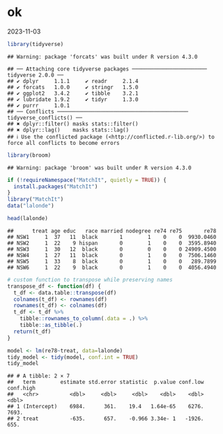 ok
================
2023-11-03

``` r
library(tidyverse)
```

    ## Warning: package 'forcats' was built under R version 4.3.0

    ## ── Attaching core tidyverse packages ──────────────────────── tidyverse 2.0.0 ──
    ## ✔ dplyr     1.1.1     ✔ readr     2.1.4
    ## ✔ forcats   1.0.0     ✔ stringr   1.5.0
    ## ✔ ggplot2   3.4.2     ✔ tibble    3.2.1
    ## ✔ lubridate 1.9.2     ✔ tidyr     1.3.0
    ## ✔ purrr     1.0.1     
    ## ── Conflicts ────────────────────────────────────────── tidyverse_conflicts() ──
    ## ✖ dplyr::filter() masks stats::filter()
    ## ✖ dplyr::lag()    masks stats::lag()
    ## ℹ Use the conflicted package (<http://conflicted.r-lib.org/>) to force all conflicts to become errors

``` r
library(broom)
```

    ## Warning: package 'broom' was built under R version 4.3.0

``` r
if (!requireNamespace("MatchIt", quietly = TRUE)) {
  install.packages("MatchIt")
}
library("MatchIt")
data("lalonde")

head(lalonde)
```

    ##      treat age educ   race married nodegree re74 re75       re78
    ## NSW1     1  37   11  black       1        1    0    0  9930.0460
    ## NSW2     1  22    9 hispan       0        1    0    0  3595.8940
    ## NSW3     1  30   12  black       0        0    0    0 24909.4500
    ## NSW4     1  27   11  black       0        1    0    0  7506.1460
    ## NSW5     1  33    8  black       0        1    0    0   289.7899
    ## NSW6     1  22    9  black       0        1    0    0  4056.4940

``` r
# custom function to transpose while preserving names
transpose_df <- function(df) {
  t_df <- data.table::transpose(df)
  colnames(t_df) <- rownames(df)
  rownames(t_df) <- colnames(df)
  t_df <- t_df %>%
    tibble::rownames_to_column(.data = .) %>%
    tibble::as_tibble(.)
  return(t_df)
}
```

``` r
model <- lm(re78~treat, data=lalonde)
tidy_model <- tidy(model, conf.int = TRUE)
tidy_model
```

    ## # A tibble: 2 × 7
    ##   term        estimate std.error statistic  p.value conf.low conf.high
    ##   <chr>          <dbl>     <dbl>     <dbl>    <dbl>    <dbl>     <dbl>
    ## 1 (Intercept)    6984.      361.    19.4   1.64e-65    6276.     7693.
    ## 2 treat          -635.      657.    -0.966 3.34e- 1   -1926.      655.
